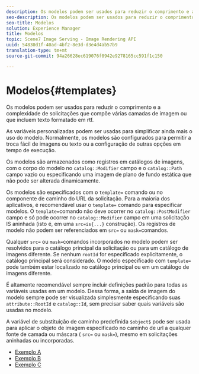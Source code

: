 ```yaml
---
description: Os modelos podem ser usados para reduzir o comprimento e a complexidade de solicitações que compõe várias camadas de imagem ou que incluem texto formatado em rtf.
seo-description: Os modelos podem ser usados para reduzir o comprimento e a complexidade de solicitações que compõe várias camadas de imagem ou que incluem texto formatado em rtf.
seo-title: Modelos
solution: Experience Manager
title: Modelos
topic: Scene7 Image Serving - Image Rendering API
uuid: 54830d1f-40ad-4bf2-8e3d-d3e4d4ab57b9
translation-type: tm+mt
source-git-commit: 94a26628ec619076f0942e9278165cc591f1c150

---
```



# Modelos{#templates}

Os modelos podem ser usados para reduzir o comprimento e a complexidade de solicitações que compõe várias camadas de imagem ou que incluem texto formatado em rtf.

As variáveis personalizadas podem ser usadas para simplificar ainda mais o uso do modelo. Normalmente, os modelos são configurados para permitir a troca fácil de imagens ou texto ou a configuração de outras opções em tempo de execução.

Os modelos são armazenados como registros em catálogos de imagens, com o corpo do modelo no `catalog::Modifier` campo e o `catalog::Path` campo vazio ou especificando uma imagem de plano de fundo estática que não pode ser alterada dinamicamente.

Os modelos são especificados com o `template=` comando ou no componente de caminho do URL da solicitação. Para a maioria dos aplicativos, é recomendável usar o `template=` comando para especificar modelos. O `template=`comando não deve ocorrer no `catalog::PostModifier` campo e só pode ocorrer no `catalog::Modifier` campo em uma solicitação IS aninhada (isto é, em uma `src=is{...}` construção). Os registros de modelo não podem ser referenciados em `src=` ou `mask=`comandos.

Qualquer `src=` ou `mask=`comandos incorporados no modelo podem ser resolvidos para o catálogo principal da solicitação ou para um catálogo de imagens diferente. Se nenhum `rootId` for especificado explicitamente, o catálogo principal será considerado. O modelo especificado com `template=` pode também estar localizado no catálogo principal ou em um catálogo de imagens diferente.

É altamente recomendável sempre incluir definições padrão para todas as variáveis usadas em um modelo. Dessa forma, a saída de imagem do modelo sempre pode ser visualizada simplesmente especificando suas `attribute::RootId` e `catalog::Id`, sem precisar saber quais variáveis são usadas no modelo.

A variável de substituição de caminho predefinida `$object$` pode ser usada para aplicar o objeto de imagem especificado no caminho de url a qualquer fonte de camada ou máscara ( `src=` ou `mask=`), mesmo em solicitações aninhadas ou incorporadas.

* [Exemplo A](r-example-a.md)
* [Exemplo B](r-example-b.md)
* [Exemplo C](r-example-c.md)
